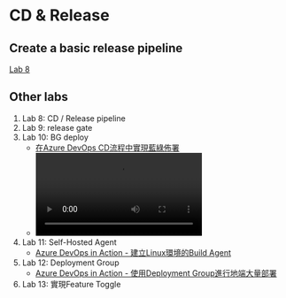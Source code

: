 # CD &amp; Release

## Create a basic release pipeline

[Lab 8](https://hackmd.io/@twdeveloper/SJDxACbhR#Lab-8--CD--Release-pipeline)

## Other labs

1. Lab 8: CD / Release pipeline
2. Lab 9: release gate
3. Lab 10: BG deploy
    - [在Azure DevOps CD流程中實現藍綠佈署](https://www.youtube.com/watch?v=1a8X9KzJzxw)
    - <video src="https://www.youtube.com/watch?v=1a8X9KzJzxw"/>
4. Lab 11: Self-Hosted Agent
    - [Azure DevOps in Action - 建立Linux環境的Build Agent](https://studyhost.blogspot.com/2022/04/azure-devops-in-action-linuxbuild-agent.html)
5. Lab 12: Deployment Group
    - [Azure DevOps in Action - 使用Deployment Group進行地端大量部署](https://studyhost.blogspot.com/2022/07/deployment-group.html)
6. Lab 13: 實現Feature Toggle